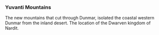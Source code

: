 ### Yuvanti Mountains

The new mountains that cut through Dunmar, isolated the coastal western Dunmar from the inland desert. The location of the Dwarven kingdom of Nardit. 